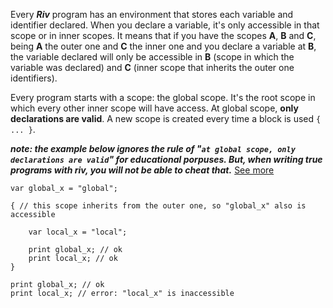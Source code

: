 Every ***Riv*** program has an environment that stores each variable and identifier declared. When you declare a variable, it's only accessible in that scope or in inner scopes. It means that if you have the scopes **A**, **B** and **C**, being **A** the outer one and **C** the inner one and you declare a variable at **B**, the variable declared will only be accessible in **B** (scope in which the variable was declared) and **C** (inner scope that inherits the outer one identifiers).

Every program starts with a scope: the global scope. It's the root scope in which every other inner scope will have access. At global scope, **only declarations are valid**. A new scope is created every time a block is used `{ ... }`.


***note: the example below ignores the rule of "`at global scope, only declarations are valid`" for educational porpuses. But, when writing true programs with riv, you will not be able to cheat that.*** [See more](/doc/language/syntax/init.md)
```
var global_x = "global";

{ // this scope inherits from the outer one, so "global_x" also is accessible

	var local_x = "local";

	print global_x; // ok
	print local_x; // ok
}

print global_x; // ok
print local_x; // error: "local_x" is inaccessible
```